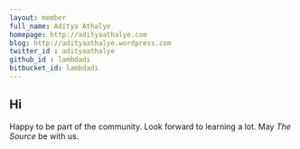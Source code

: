 ```yaml
---
layout: member
full_name: Aditya Athalye
homepage: http://adityaathalye.com
blog: http://adityaathalye.wordpress.com
twitter_id : adityaathalye
github_id : lambdadi
bitbucket_id: lambdadi
---
```


## Hi

Happy to be part of the community. Look forward to learning a lot. May _The Source_ be with us.